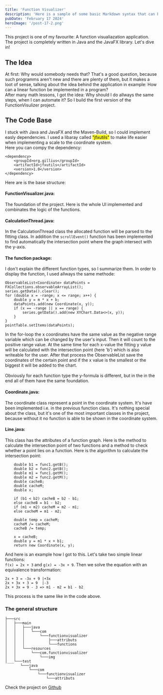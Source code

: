 ```yaml
---
title: 'Function Visualizer'
description: 'Here is a sample of some basic Markdown syntax that can be used when writing Markdown content in Astro.'
pubDate: 'February 17 2024'
heroImage: '/post-17-2.png'
---
```


This project is one of my favourite: A function visualiazation application. The project is completely written in Java and the JavaFX library. Let's dive in!

## The Idea

At first: Why would somebody needs that? That's a good question, because such programms aren't new and there are plenty of them, but it makes a loot of sense, talking about the idea behind the application in example:
How can a linear function be implemented in a program? <br>
After many math lessons, I got the idea: Why should I do allways the same steps, when I can automate it? So I build the first version of the FunctionVisulizer project.

## The Code Base
I stuck with Java and JavaFX and the Maven-Build, so I could implement easly dependencies. I used a libaray called <mark>"jfxutils"</mark> to make life easier when implementing a scale to the coordinate system.<br> Here you can compy the dependency:
```
<dependency>
    <groupId>org.gillius</groupId>
    <artifactId>jfxutils</artifactId>
    <version>1.0</version>
</dependency>
```
Here are is the base structure:
<br>

#### FunctionVisualizer.java:<br>
The foundation of the project. Here is the whole UI implemented and combinates the logic of the functions.
#### CalculationThread.java:<br>
In the CalculationThread class the allocated function will be parsed to the fitting class. In addition the ``` scrollEvent() ``` function has been implemented to find automatically the intersection point where the graph intersect with the y-axis.
#### The function package:
I don't explain the different function types, so I summarize them. In order to display the function, I used allways the same methode:
<br>

```
ObservableList<Coordinate> dataPoints = FXCollections.observableArrayList();
series.getData().clear();
for (double x = -range; x <= range; x++) {
    double y = m * x + b;
    dataPoints.add(new Coordinate(x, y));
    if (x == -range || x == range) {
        series.getData().add(new XYChart.Data<>(x, y));
    }
}
pointTable.setItems(dataPoints);
```

In the for-loop the x coordinates have the same value as the negative range variable which can be changed by the user's input. Then it will count to the positive range value. At the same time for each x-value the fitting y value will be calculated with the intersection point (here 'b') which is also writeable for the user. After that process the ObservableList save the coordinates of the certain point and if the x value is the smallest or the biggest it will be added to the chart.<br><br>
Obviously for each function type the y-formula is different, but in the in the end all of them have the same foundation.

#### Coordinate.java:
The coordinate class represent a point in the coordinate system. It's have been implemented i.e. in the previous function class. It's nothing special about the class, but it's one of the most important classes in the project, because without it no function is able to be shown in the coordinate system.

#### Line.java:
This class has the attributes of a function graph. Here is the method to calculate the intersection point of two functions and a method to check whether a point lies on a function. Here is the algorithm to calculate the intersection point:
```
    double b1 = func1.getB();
    double b2 = func2.getB();
    double m1 = func1.getM();
    double m2 = func2.getM();
    double cacheB;
    double cacheM;
    double x;
   
    if (b1 < b2) cacheB = b2 - b1;
    else cacheB = b1 - b2;
    if (m1 < m2) cacheM = m2 - m1;
    else cacheM = m1 - m2;

    double temp = cacheM;
    cacheM /= cacheM;
    cacheB /= temp;

    x = cacheB;
    double y = m1 * x + b1;
    return new Coordinate(x, y);
```
And here is an example how I got to this.
Let's take two simple linear functions:<br> ```f(x) = 2x + 3``` and ``` g(x) = -3x + 9 ```.
Then we solve the equation with an equivalence transformation:
```
2x + 3 = -3x + 9 |+3x
2x + 3x + 3 = 9  |-3
2x + 3x = 9 - 3 => m1 - m2 = b1 - b2
```
This process is the same like in the code above.

### The general structure
```
├───src
│   ├───main
│   │   ├───java
│   │   │   └───com
│   │   │       └───functionvisualizer
│   │   │           ├───attributs
│   │   │           └───functions
│   │   └───resources
│   │       └───com.functionvisualizer
│   │           └───img
│___└───test
       └───java
           └───com
               └───functionvisualizer
                   └───attributs
```
Check the project on <a href="https://github.com/j-schall/FunctionVisualizer">Github</a>